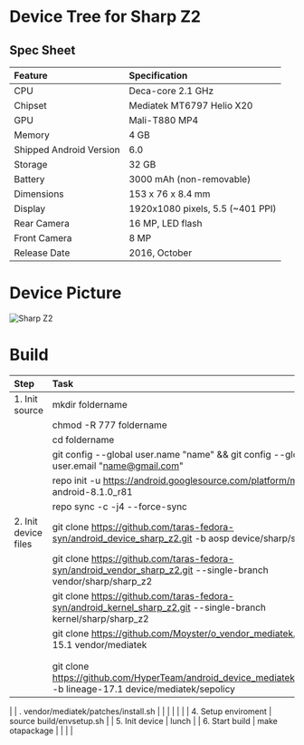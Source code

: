 # Device Tree for Sharp Z2

## Spec Sheet

| Feature                 | Specification                     |
| :---------------------- | :-------------------------------- |
| CPU                     | Deca-core 2.1 GHz                 |
| Chipset                 | Mediatek MT6797 Helio X20         |
| GPU                     | Mali-T880 MP4                     |
| Memory                  | 4 GB                              |
| Shipped Android Version | 6.0                               |
| Storage                 | 32 GB                             |
| Battery                 | 3000 mAh (non-removable)          |
| Dimensions              | 153 x 76 x 8.4 mm                 |
| Display                 | 1920x1080 pixels, 5.5 (~401 PPI)  |
| Rear Camera             | 16 MP, LED flash                  |
| Front Camera            | 8 MP                              |
| Release Date            | 2016, October                     |

# Device Picture

![Sharp Z2](https://fdn2.gsmarena.com/vv/pics/sharp/sharp-z2-1.jpg "Sharp Z2")

# Build
   
| Step                | Task                                                                                                                 |
| :-------------------| :--------------------------------------------------------------------------------------------------------------------|
| 1. Init source      | mkdir foldername                                                                                                     |
|                     | chmod -R 777 foldername                                                                                              |
|                     | cd foldername                                                                                                        |
|                     | git config --global user.name "name" && git config --global user.email "name@gmail.com"                              |
|                     | repo init -u https://android.googlesource.com/platform/manifest -b android-8.1.0_r81                                 |
|                     | repo sync -c -j4 --force-sync                                                                                        |
| 2. Init device files| git clone https://github.com/taras-fedora-syn/android_device_sharp_z2.git -b aosp device/sharp/sharp_z2              |
|                     | git clone https://github.com/taras-fedora-syn/android_vendor_sharp_z2.git --single-branch vendor/sharp/sharp_z2      |
|                     | git clone https://github.com/taras-fedora-syn/android_kernel_sharp_z2.git --single-branch kernel/sharp/sharp_z2      |
|                     | git clone https://github.com/Moyster/o_vendor_mediatek.git -b los-15.1 vendor/mediatek                               |
|                     |                                                                                                                      |
|                     |                                                                                                                      |
|                     | git clone https://github.com/HyperTeam/android_device_mediatek_sepolicy.git -b lineage-17.1 device/mediatek/sepolicy |

|                     | . vendor/mediatek/patches/install.sh                                                                                 |
|                     |                                                                                                                      |
|                                                                                                                                            |
| 4. Setup enviroment | source build/envsetup.sh                                                                                             |
| 5. Init device      | lunch                                                                                                                |
| 6. Start build      | make otapackage                                                                                                      |
|                     |                                                                                                                      | 
